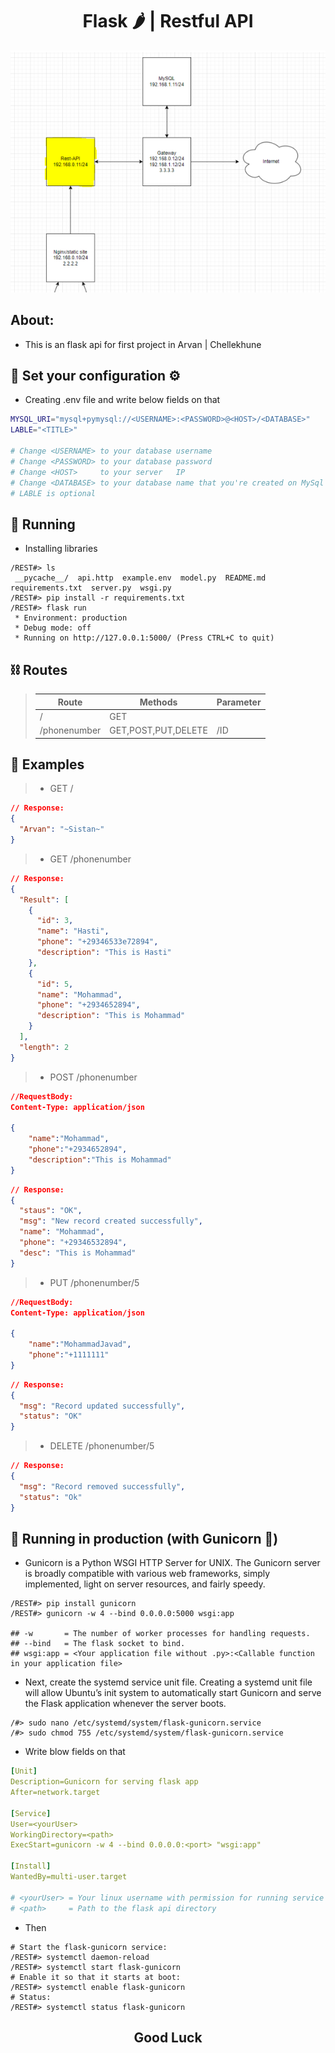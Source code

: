 <center>

# Flask 🌶 | Restful API

![](./1.PNG)

</center>

## About:

- This is an flask api for first project in Arvan | Chellekhune

## 🔧 Set your configuration ⚙

- Creating .env file and write below fields on that

```sh
MYSQL_URI="mysql+pymysql://<USERNAME>:<PASSWORD>@<HOST>/<DATABASE>"
LABLE="<TITLE>"

# Change <USERNAME> to your database username
# Change <PASSWORD> to your database password
# Change <HOST>     to your server   IP
# Change <DATABASE> to your database name that you're created on MySql
# LABLE is optional
```

## 🚀 Running

- Installing libraries

```shell
/REST#> ls
 __pycache__/  api.http  example.env  model.py  README.md  requirements.txt  server.py  wsgi.py
/REST#> pip install -r requirements.txt
/REST#> flask run
 * Environment: production
 * Debug mode: off
 * Running on http://127.0.0.1:5000/ (Press CTRL+C to quit)

```

## ⛓ Routes

>| Route        | Methods             | Parameter |
>| ------------ | ------------------- | --------- |
>| /            | GET                 |           |
>| /phonenumber | GET,POST,PUT,DELETE | /ID       |

## 🧪 Examples

> - GET /

```json
// Response:
{
  "Arvan": "~Sistan~"
}
```

> - GET /phonenumber

```json
// Response:
{
  "Result": [
    {
      "id": 3,
      "name": "Hasti",
      "phone": "+29346533e72894",
      "description": "This is Hasti"
    },
    {
      "id": 5,
      "name": "Mohammad",
      "phone": "+2934652894",
      "description": "This is Mohammad"
    }
  ],
  "length": 2
}
```

> - POST /phonenumber

```json
//RequestBody:
Content-Type: application/json

{
    "name":"Mohammad",
    "phone":"+2934652894",
    "description":"This is Mohammad"
}
```

```json
// Response:
{
  "staus": "OK",
  "msg": "New record created successfully",
  "name": "Mohammad",
  "phone": "+29346532894",
  "desc": "This is Mohammad"
}
```

> - PUT /phonenumber/5

```json
//RequestBody:
Content-Type: application/json

{
    "name":"MohammadJavad",
    "phone":"+1111111"
}
```

```json
// Response:
{
  "msg": "Record updated successfully",
  "status": "OK"
}
```

> - DELETE /phonenumber/5

```json
// Response:
{
  "msg": "Record removed successfully",
  "status": "Ok"
}
```

## 🚀 Running in production (with Gunicorn 🦄)

- Gunicorn is a Python WSGI HTTP Server for UNIX. The Gunicorn server is broadly compatible with various web frameworks, simply implemented, light on server resources, and fairly speedy.

```shell
/REST#> pip install gunicorn
/REST#> gunicorn -w 4 --bind 0.0.0.0:5000 wsgi:app

## -w       = The number of worker processes for handling requests.
## --bind   = The flask socket to bind.
## wsgi:app = <Your application file without .py>:<Callable function in your application file>

```

- Next, create the systemd service unit file. Creating a systemd unit file will allow Ubuntu’s init system to automatically start Gunicorn and serve the Flask application whenever the server boots.

```shell
/#> sudo nano /etc/systemd/system/flask-gunicorn.service
/#> sudo chmod 755 /etc/systemd/system/flask-gunicorn.service
```

- Write blow fields on that

```yaml
[Unit]
Description=Gunicorn for serving flask app
After=network.target

[Service]
User=<yourUser>
WorkingDirectory=<path>
ExecStart=gunicorn -w 4 --bind 0.0.0.0:<port> "wsgi:app"

[Install]
WantedBy=multi-user.target

# <yourUser> = Your linux username with permission for running service
# <path>     = Path to the flask api directory
```

- Then

```shell
# Start the flask-gunicorn service:
/REST#> systemctl daemon-reload
/REST#> systemctl start flask-gunicorn
# Enable it so that it starts at boot:
/REST#> systemctl enable flask-gunicorn
# Status:
/REST#> systemctl status flask-gunicorn
```
<center>

## Good Luck 
</center>

<br>
<br>
